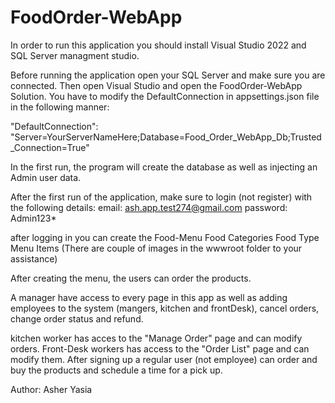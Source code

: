 # FoodOrder-WebApp
 

In order to run this application you should install Visual Studio 2022 and SQL Server managment studio.

Before running the application open your SQL Server and make sure you are connected.
Then open Visual Studio and open the FoodOrder-WebApp Solution.
 You have to modify the DefaultConnection  in  appsettings.json file  in the following manner:

"DefaultConnection": "Server=YourServerNameHere;Database=Food_Order_WebApp_Db;Trusted_Connection=True"

In the first run, the program will create the database as well as injecting an Admin user data. 

After the first run of the application, make sure to login (not register) with the following details:
email: ash.app.test274@gmail.com
password: Admin123*

after logging in you can create the Food-Menu
Food Categories
Food Type
Menu Items (There are couple of images in the wwwroot folder to your assistance)

After creating the menu, the users can order the products.

A manager have access to every page in this app as well as adding employees to the system (mangers, kitchen and frontDesk), cancel orders, change order status and refund.

kitchen worker has acces to the "Manage  Order" page and can modify orders.
Front-Desk workers has access to the "Order List" page and can modify them.
After signing up a regular user (not employee) can order and buy the products and schedule a time for a pick up.

Author: Asher Yasia
